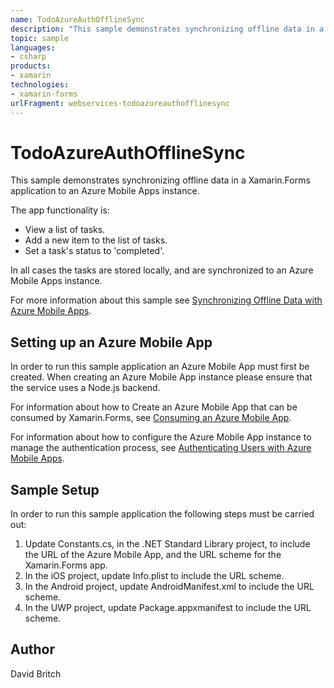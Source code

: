 ```yaml
---
name: TodoAzureAuthOfflineSync
description: "This sample demonstrates synchronizing offline data in a Xamarin.Forms application to an Azure Mobile Apps instance. The app functionality is: - View a list of tasks. - Add a new item to the list of tasks. - Set a task's status to 'completed'. In all cases the tasks are stored locally, and are synchronized to an Azure Mobile Apps instance. For more information about this sample see Synchronizing Offline Data with Azure Mobile Apps. Setting up an Azure Mobile App ------------------------------ In order to run this sample application an Azure Mobile App must first be created. When creating an Azure Mobile App instance please ensure that the service uses a Node.js backend. For information about how to Create an Azure Mobile App that can be consumed by Xamarin.Forms, see Consuming an Azure Mobile App. For information about how to configure the Azure Mobile App instance to manage the authentication process, see Authenticating Users with Azure Mobile Apps. Sample Setup ---------------- In order to run this sample application the following steps must be carried out: 1. Update Constants.cs, in the .NET Standard Library project, to include the URL of the Azure Mobile App, and the URL scheme for the Xamarin.Forms app. 1. In the iOS project, update Info.plist to include the URL scheme. 1. In the Android project, update AndroidManifest.xml to include the URL scheme. 1. In the UWP project, update Package.appxmanifest to include the URL scheme."
topic: sample
languages:
- csharp
products:
- xamarin
technologies:
- xamarin-forms
urlFragment: webservices-todoazureauthofflinesync
---
```

TodoAzureAuthOfflineSync
========================

This sample demonstrates synchronizing offline data in a Xamarin.Forms application to an Azure Mobile Apps instance.

The app functionality is:

- View a list of tasks.
- Add a new item to the list of tasks.
- Set a task's status to 'completed'.

In all cases the tasks are stored locally, and are synchronized to an Azure Mobile Apps instance.

For more information about this sample see [Synchronizing Offline Data with Azure Mobile Apps](http://developer.xamarin.com/guides/xamarin-forms/web-services/sync/azure-mobile-apps/).

Setting up an Azure Mobile App
------------------------------

In order to run this sample application an Azure Mobile App must first be created. When creating an Azure Mobile App instance please ensure that the service uses a Node.js backend.

For information about how to Create an Azure Mobile App that can be consumed by Xamarin.Forms, see [Consuming an Azure Mobile App](http://developer.xamarin.com/guides/xamarin-forms/web-services/consuming/azure/).

For information about how to configure the Azure Mobile App instance to manage the authentication process, see [Authenticating Users with Azure Mobile Apps](http://developer.xamarin.com/guides/xamarin-forms/web-services/authentication/azure/).

Sample Setup
----------------

In order to run this sample application the following steps must be carried out:

1. Update Constants.cs, in the .NET Standard Library project, to include the URL of the Azure Mobile App, and the URL scheme for the Xamarin.Forms app.
1. In the iOS project, update Info.plist to include the URL scheme.
1. In the Android project, update AndroidManifest.xml to include the URL scheme.
1. In the UWP project, update Package.appxmanifest to include the URL scheme.

Author
------

David Britch
